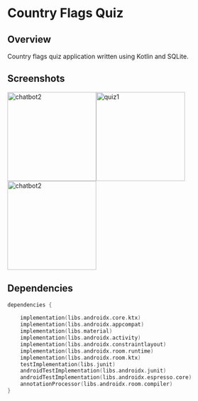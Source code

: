 # Country Flags Quiz</p>


## Overview

Country flags quiz application written using Kotlin and SQLite.


## Screenshots


<div style="display: flex; flex-wrap: wrap;">
    <img width="200" alt="chatbot2" src="https://github.com/user-attachments/assets/66b041ca-5efa-4809-8321-e2fbd788fa70">
    <img width="200" alt="quiz1" src="https://github.com/user-attachments/assets/4ddbc21e-e62c-494c-874e-9dbb136360d8">
    <img width="200" alt="chatbot2" src="https://github.com/user-attachments/assets/475bbf71-75a6-445e-8d19-e8aeb4377d2b">
</div>

## Dependencies

```kotlin
dependencies {
    
    implementation(libs.androidx.core.ktx)
    implementation(libs.androidx.appcompat)
    implementation(libs.material)
    implementation(libs.androidx.activity)
    implementation(libs.androidx.constraintlayout)
    implementation(libs.androidx.room.runtime)
    implementation(libs.androidx.room.ktx)
    testImplementation(libs.junit)
    androidTestImplementation(libs.androidx.junit)
    androidTestImplementation(libs.androidx.espresso.core)
    annotationProcessor(libs.androidx.room.compiler)
}

```
